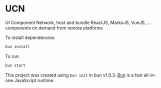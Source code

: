 # UCN
UI Component Network, host and bundle ReactJS, MarkoJS, VueJS, ... components on demand from remote platforms

To install dependencies:

```bash
bun install
```

To run:

```bash
bun start
```

This project was created using `bun init` in bun v1.0.3. [Bun](https://bun.sh) is a fast all-in-one JavaScript runtime.
